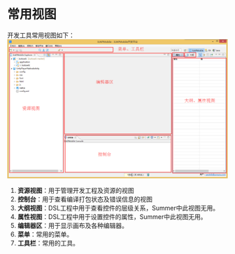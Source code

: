 # 常用视图

开发工具常用视图如下：
![开发工具常用视图](/portal/upload/doc/20161031/20161031095836476.png "开发工具常用视图")

1. **资源视图**：用于管理开发工程及资源的视图
1. **控制台**：用于查看编译打包状态及错误信息的视图
1. **大纲视图**：DSL工程中用于查看控件的层级关系，Summer中此视图无用。
1. **属性视图**：DSL工程中用于设置控件的属性，Summer中此视图无用。
1. **编辑器区**：用于显示画布及各种编辑器。
1. **菜单**：常用的菜单。
1. **工具栏**：常用的工具。
